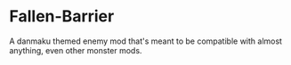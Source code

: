 # Fallen-Barrier
A danmaku themed enemy mod that's meant to be compatible with almost anything, even other monster mods.
